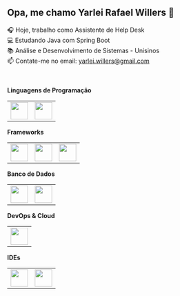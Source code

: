 ## Opa, me chamo Yarlei Rafael Willers 👋

🎧 Hoje, trabalho como Assistente de Help Desk
<br>
💻 Estudando Java com Spring Boot
<br>
📚 Análise e Desenvolvimento de Sistemas - Unisinos
<br>
📫 Contate-me no email: yarlei.willers@gmail.com

<br>

<strong> Linguagens de Programação <strong>
<table>
  <tr>
    <td><img src="https://cdn.jsdelivr.net/gh/devicons/devicon@latest/icons/java/java-original.svg" width="40"/></td>
    <td><img src="https://cdn.jsdelivr.net/gh/devicons/devicon@latest/icons/python/python-original.svg" width="40"/></td>
  </tr>
</table>

<strong> Frameworks <strong>
<table>
  <tr>
    <td><img src="https://cdn.jsdelivr.net/gh/devicons/devicon@latest/icons/spring/spring-original.svg" width="40"/></td>
    <td><img src="https://cdn.jsdelivr.net/gh/devicons/devicon@latest/icons/angular/angular-original.svg" width="40"/></td>
    <td><img src="https://cdn.jsdelivr.net/gh/devicons/devicon@latest/icons/hibernate/hibernate-original-wordmark.svg" width="40"/></td>
  </tr>
</table>

<strong> Banco de Dados <strong>
<table>
  <tr>
    <td><img src="https://cdn.jsdelivr.net/gh/devicons/devicon@latest/icons/mysql/mysql-original.svg" width="40"/></td>
    <td><img src="https://cdn.worldvectorlogo.com/logos/oracle-6.svg" width="40"/></td>
  </tr>
</table>

<strong> DevOps & Cloud <strong>
<table>
  <tr>
    <td><img src="https://cdn.jsdelivr.net/gh/devicons/devicon@latest/icons/docker/docker-plain-wordmark.svg" width="40"/></td>
  </tr>
</table>

<strong> IDEs <strong>
<table>
  <tr>
    <td><img src="https://cdn.jsdelivr.net/gh/devicons/devicon@latest/icons/vscode/vscode-original.svg" width="40"/></td>
    <td><img src="https://cdn.jsdelivr.net/gh/devicons/devicon@latest/icons/eclipse/eclipse-original.svg" width="40"/></td>
  </tr>
</table>


